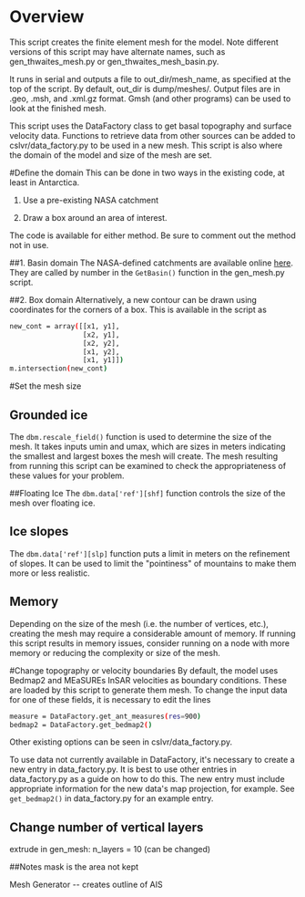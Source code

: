 # Overview
This script creates the finite element mesh for the model. Note different versions of this script may have alternate names, such as gen_thwaites_mesh.py or gen_thwaites_mesh_basin.py. 

It runs in serial and outputs a file to out_dir/mesh_name, as specified at the top of the script. By default, out_dir is dump/meshes/. Output files are in .geo, .msh, and .xml.gz format. Gmsh (and other programs) can be used to look at the finished mesh. 

This script uses the DataFactory class to get basal topography and surface velocity data. Functions to retrieve data from other sources can be added to cslvr/data_factory.py to be used in a new mesh. This script is also where the domain of the model and size of the mesh are set.



#Define the domain
This can be done in two ways in the existing code, at least in Antarctica.

1. Use a pre-existing NASA catchment

2. Draw a box around an area of interest.

The code is available for either method. Be sure to comment out the method not in use.

##1. Basin domain
The NASA-defined catchments are available online [here](http://icesat4.gsfc.nasa.gov/cryo_data/ant_grn_drainage_systems.php). They are called by number in the ```GetBasin()``` function in the gen_mesh.py script.

##2. Box domain
Alternatively, a new contour can be drawn using coordinates for the corners of a box. This is available in the script as
```bash
new_cont = array([[x1, y1],
                  [x2, y1],
                  [x2, y2],
                  [x1, y2],
                  [x1, y1]])
m.intersection(new_cont)   
```




#Set the mesh size
## Grounded ice
The ```dbm.rescale_field()``` function is used to determine the size of the mesh. It takes inputs umin and umax, which are sizes in meters indicating the smallest and largest boxes the mesh will create. The mesh resulting from running this script can be examined to check the appropriateness of these values for your problem.

##Floating Ice
The ```dbm.data['ref'][shf]``` function controls the size of the mesh over floating ice.

## Ice slopes
The ```dbm.data['ref'][slp]``` function puts a limit in meters on the refinement of slopes. It can be used to limit the "pointiness" of mountains to make them more or less realistic.

## Memory
Depending on the size of the mesh (i.e. the number of vertices, etc.), creating the mesh may require a considerable amount of memory. If running this script results in memory issues, consider running on a node with more memory or reducing the complexity or size of the mesh.

#Change topography or velocity boundaries
By default, the model uses Bedmap2 and MEaSUREs InSAR velocities as boundary conditions. These are loaded by this script to generate them mesh. To change the input data for one of these fields, it is necessary to edit the lines
```bash
measure = DataFactory.get_ant_measures(res=900)
bedmap2 = DataFactory.get_bedmap2()
```
Other existing options can be seen in cslvr/data_factory.py.

To use data not currently available in DataFactory, it's necessary to create a new entry in data_factory.py. It is best to use other entries in data_factory.py as a guide on how to do this. The new entry must include appropriate information for the new data's map projection, for example. See ```get_bedmap2()``` in  data_factory.py for an example entry.

## Change number of vertical layers
extrude in gen_mesh: n_layers = 10 (can be changed)

##Notes
mask is the area not kept

Mesh Generator -- creates outline of AIS


